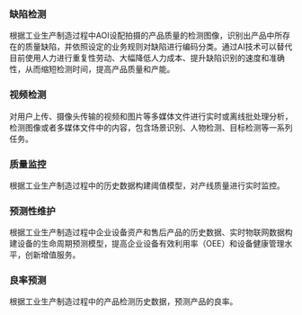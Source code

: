 

### 缺陷检测

根据工业生产制造过程中AOI设配拍摄的产品质量的检测图像，识别出产品中所存在的质量缺陷，并依照设定的业务规则对缺陷进行编码分类。通过AI技术可以替代目前使用人力进行重复性劳动、大幅降低人力成本、提升缺陷识别的速度和准确性，从而缩短检测时间，提高产品质量和产能。

### 视频检测

对用户上传、摄像头传输的视频和图片等多媒体文件进行实时或离线批处理分析，检测图像或者多媒体文件中的内容，包含场景识别、人物检测、目标检测等一系列任务。

### 质量监控

根据工业生产制造过程中的历史数据构建阈值模型，对产线质量进行实时监控。

### 预测性维护

根据工业生产制造过程中企业设备资产和售后产品的历史数据、实时物联网数据构建设备的生命周期预测模型，提高企业设备有效利用率（OEE）和设备健康管理水平，创新增值服务。 

### 良率预测

根据工业生产制造过程中的产品检测历史数据，预测产品的良率。


